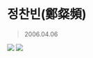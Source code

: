 정찬빈(鄭粲頻)
=============
>2006.04.06

<img src="https://img.shields.io/badge/Python-3776AB?style=for-the-badge&logo=Python&logoColor=white">
<img src="https://img.shields.io/badge/AWS-232F3E?style=for-the-badge&logo=amazonaws&logoColor=white">
